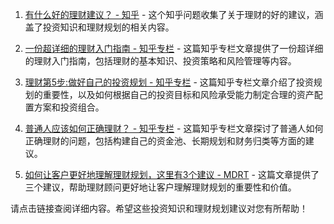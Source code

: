 1. [有什么好的理财建议？ - 知乎](https://www.zhihu.com/question/310733596) - 这个知乎问题收集了关于理财的好的建议，涵盖了投资知识和理财规划的相关内容。

2. [一份超详细的理财入门指南 - 知乎专栏](https://zhuanlan.zhihu.com/p/93629044) - 这篇知乎专栏文章提供了一份超详细的理财入门指南，包括理财的基本知识、投资策略和风险管理等内容。

3. [理财第5步:做好自己的投资规划 - 知乎专栏](https://zhuanlan.zhihu.com/p/85001609) - 这篇知乎专栏文章介绍了投资规划的重要性，以及如何根据自己的投资目标和风险承受能力制定合理的资产配置方案和投资组合。

4. [普通人应该如何正确理财？ - 知乎专栏](https://zhuanlan.zhihu.com/p/355422463) - 这篇知乎专栏文章探讨了普通人如何正确理财的问题，包括构建自己的资金池、长期规划和财务归类等方面的建议。

5. [如何让客户更好地理解理财规划，这里有3个建议 - MDRT](https://www.mdrt.org/zh-cn/learn/2022/html/TL2022-here-are-3-tips-on-how-to-make-financial-planning-better-understood-by-your-clients/) - 这篇文章提供了三个建议，帮助理财顾问更好地让客户理解理财规划的重要性和价值。

请点击链接查阅详细内容。希望这些投资知识和理财规划建议对您有所帮助！
